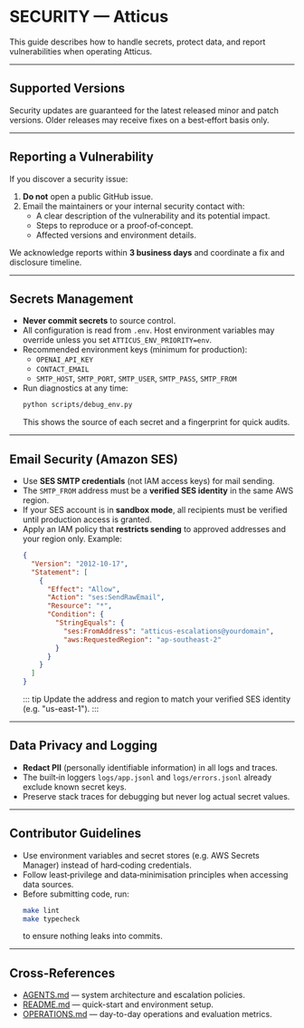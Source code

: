 # SECURITY — Atticus

This guide describes how to handle secrets, protect data, and report vulnerabilities when operating Atticus.

---

## Supported Versions

Security updates are guaranteed for the latest released minor and patch versions.
Older releases may receive fixes on a best‑effort basis only.

---

## Reporting a Vulnerability

If you discover a security issue:

1. **Do not** open a public GitHub issue.
2. Email the maintainers or your internal security contact with:
   * A clear description of the vulnerability and its potential impact.
   * Steps to reproduce or a proof‑of‑concept.
   * Affected versions and environment details.

We acknowledge reports within **3 business days** and coordinate a fix and disclosure timeline.

---

## Secrets Management

* **Never commit secrets** to source control.
* All configuration is read from `.env`. Host environment variables may override unless you set `ATTICUS_ENV_PRIORITY=env`.
* Recommended environment keys (minimum for production):
  - `OPENAI_API_KEY`
  - `CONTACT_EMAIL`
  - `SMTP_HOST`, `SMTP_PORT`, `SMTP_USER`, `SMTP_PASS`, `SMTP_FROM`
* Run diagnostics at any time:
  ```bash
  python scripts/debug_env.py
  ```
  This shows the source of each secret and a fingerprint for quick audits.

---

## Email Security (Amazon SES)

* Use **SES SMTP credentials** (not IAM access keys) for mail sending.
* The `SMTP_FROM` address must be a **verified SES identity** in the same AWS region.
* If your SES account is in **sandbox mode**, all recipients must be verified until production access is granted.
* Apply an IAM policy that **restricts sending** to approved addresses and your region only. Example:
  ```json
  {
    "Version": "2012-10-17",
    "Statement": [
      {
        "Effect": "Allow",
        "Action": "ses:SendRawEmail",
        "Resource": "*",
        "Condition": {
          "StringEquals": {
            "ses:FromAddress": "atticus-escalations@yourdomain",
            "aws:RequestedRegion": "ap-southeast-2"
          }
        }
      }
    ]
  }
  ```
  ::: tip
  Update the address and region to match your verified SES identity (e.g. "us-east-1").
  :::

---

## Data Privacy and Logging

* **Redact PII** (personally identifiable information) in all logs and traces.
* The built‑in loggers `logs/app.jsonl` and `logs/errors.jsonl` already exclude known secret keys.
* Preserve stack traces for debugging but never log actual secret values.

---

## Contributor Guidelines

* Use environment variables and secret stores (e.g. AWS Secrets Manager) instead of hard‑coding credentials.
* Follow least‑privilege and data‑minimisation principles when accessing data sources.
* Before submitting code, run:
  ```bash
  make lint
  make typecheck
  ```
  to ensure nothing leaks into commits.

---

## Cross-References

* [AGENTS.md](AGENTS.md) — system architecture and escalation policies.
* [README.md](README.md) — quick-start and environment setup.
* [OPERATIONS.md](OPERATIONS.md) — day-to-day operations and evaluation metrics.
